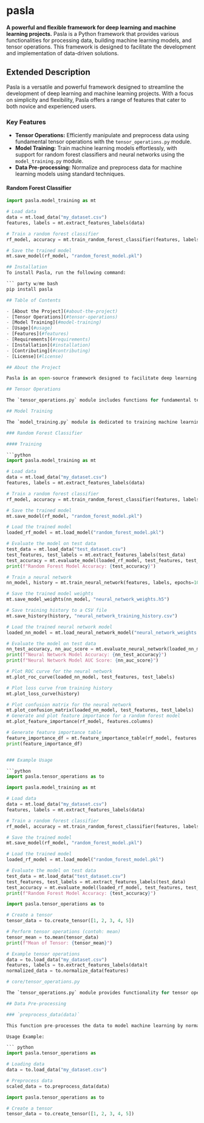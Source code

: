 # pasla

**A powerful and flexible framework for deep learning and machine learning projects.**
Pasla is a Python framework that provides various functionalities for processing data, building machine learning models, and tensor operations. This framework is designed to facilitate the development and implementation of data-driven solutions.

## Extended Description

Pasla is a versatile and powerful framework designed to streamline the development of deep learning and machine learning projects. With a focus on simplicity and flexibility, Pasla offers a range of features that cater to both novice and experienced users.

### Key Features

- **Tensor Operations:** Efficiently manipulate and preprocess data using fundamental tensor operations with the `tensor_operations.py` module.
- **Model Training:** Train machine learning models effortlessly, with support for random forest classifiers and neural networks using the `model_training.py` module.
- **Data Pre-processing:** Normalize and preprocess data for machine learning models using standard techniques.

#### Random Forest Classifier

```python
import pasla.model_training as mt

# Load data
data = mt.load_data("my_dataset.csv")
features, labels = mt.extract_features_labels(data)

# Train a random forest classifier
rf_model, accuracy = mt.train_random_forest_classifier(features, labels)

# Save the trained model
mt.save_model(rf_model, "random_forest_model.pkl")

## Installation
To install Pasla, run the following command:

``` party w/me bash
pip install pasla

## Table of Contents

- [About the Project](#about-the-project)
- [Tensor Operations](#tensor-operations)
- [Model Training](#model-training)
- [Usage](#usage)
- [Features](#features)
- [Requirements](#requirements)
- [Installation](#installation)
- [Contributing](#contributing)
- [License](#license)

## About the Project

Pasla is an open-source framework designed to facilitate deep learning and machine learning tasks. It provides modules for tensor operations, model training, and other essential functionalities.

## Tensor Operations

The `tensor_operations.py` module includes functions for fundamental tensor operations required for data manipulation and preprocessing in machine learning.

## Model Training

The `model_training.py` module is dedicated to training machine learning models and includes functionalities for both random forest classifiers and neural networks. It also provides evaluation metrics and visualization tools.

### Random Forest Classifier

#### Training

```python
import pasla.model_training as mt

# Load data
data = mt.load_data("my_dataset.csv")
features, labels = mt.extract_features_labels(data)

# Train a random forest classifier
rf_model, accuracy = mt.train_random_forest_classifier(features, labels)

# Save the trained model
mt.save_model(rf_model, "random_forest_model.pkl")

# Load the trained model
loaded_rf_model = mt.load_model("random_forest_model.pkl")

# Evaluate the model on test data
test_data = mt.load_data("test_dataset.csv")
test_features, test_labels = mt.extract_features_labels(test_data)
test_accuracy = mt.evaluate_model(loaded_rf_model, test_features, test_labels)
print(f"Random Forest Model Accuracy: {test_accuracy}")

# Train a neural network
nn_model, history = mt.train_neural_network(features, labels, epochs=10)

# Save the trained model weights
mt.save_model_weights(nn_model, "neural_network_weights.h5")

# Save training history to a CSV file
mt.save_history(history, "neural_network_training_history.csv")

# Load the trained neural network model
loaded_nn_model = mt.load_neural_network_model("neural_network_weights.h5")

# Evaluate the model on test data
nn_test_accuracy, nn_auc_score = mt.evaluate_neural_network(loaded_nn_model, test_features, test_labels)
print(f"Neural Network Model Accuracy: {nn_test_accuracy}")
print(f"Neural Network Model AUC Score: {nn_auc_score}")

# Plot ROC curve for the neural network
mt.plot_roc_curve(loaded_nn_model, test_features, test_labels)

# Plot loss curve from training history
mt.plot_loss_curve(history)

# Plot confusion matrix for the neural network
mt.plot_confusion_matrix(loaded_nn_model, test_features, test_labels)
# Generate and plot feature importance for a random forest model
mt.plot_feature_importance(rf_model, features.columns)

# Generate feature importance table
feature_importance_df = mt.feature_importance_table(rf_model, features.columns)
print(feature_importance_df)


### Example Usage

```python
import pasla.tensor_operations as to

import pasla.model_training as mt

# Load data
data = mt.load_data("my_dataset.csv")
features, labels = mt.extract_features_labels(data)

# Train a random forest classifier
rf_model, accuracy = mt.train_random_forest_classifier(features, labels)

# Save the trained model
mt.save_model(rf_model, "random_forest_model.pkl")

# Load the trained model
loaded_rf_model = mt.load_model("random_forest_model.pkl")

# Evaluate the model on test data
test_data = mt.load_data("test_dataset.csv")
test_features, test_labels = mt.extract_features_labels(test_data)
test_accuracy = mt.evaluate_model(loaded_rf_model, test_features, test_labels)
print(f"Random Forest Model Accuracy: {test_accuracy}")

import pasla.tensor_operations as to

# Create a tensor
tensor_data = to.create_tensor([1, 2, 3, 4, 5])

# Perform tensor operations (contoh: mean)
tensor_mean = to.mean(tensor_data)
print(f"Mean of Tensor: {tensor_mean}")

# Example tensor operations
data = to.load_data("my_dataset.csv")
features, labels = to.extract_features_labels(data)t
normalized_data = to.normalize_data(features)

# core/tensor_operations.py

The `tensor_operations.py` module provides functionality for tensor operations and data pre-processing before machine learning models. Following is the functionality provided:

## Data Pre-processing

### `preprocess_data(data)`

This function pre-processes the data to model machine learning by normalizing it using `StandardScaler`.

Usage Example:

``` python
import pasla.tensor_operations as

# Loading data
data = to.load_data("my_dataset.csv")

# Preprocess data
scaled_data = to.preprocess_data(data)

import pasla.tensor_operations as to

# Create a tensor
tensor_data = to.create_tensor([1, 2, 3, 4, 5])


